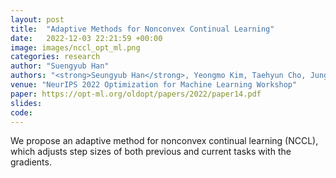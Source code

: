```yaml
---
layout: post
title:  "Adaptive Methods for Nonconvex Continual Learning"
date:   2022-12-03 22:21:59 +00:00
image: images/nccl_opt_ml.png
categories: research
author: "Suengyub Han"
authors: "<strong>Seungyub Han</strong>, Yeongmo Kim, Taehyun Cho, Jungwoo Lee"
venue: "NeurIPS 2022 Optimization for Machine Learning Workshop"
paper: https://opt-ml.org/oldopt/papers/2022/paper14.pdf
slides: 
code: 
---
```

We propose an adaptive method for nonconvex continual learning (NCCL), which adjusts step sizes of both previous and current tasks with the gradients.